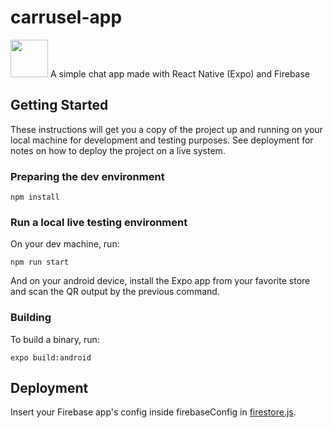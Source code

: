 # carrusel-app
<img src="[http://url.to/image.png](https://github.com/canosan/carrusel-app/blob/main/assets/icon.png?raw=true)" height="60" width="60" >
A simple chat app made with React Native (Expo) and Firebase

## Getting Started

These instructions will get you a copy of the project up and running on your local machine for development and testing purposes. See deployment for notes on how to deploy the project on a live system.

### Preparing the dev environment

```
npm install
```

### Run a local live testing environment

On your dev machine, run:

```
npm run start
```

And on your android device, install the Expo app from your favorite store and scan the QR output by the previous command.

### Building

To build a binary, run:

```
expo build:android
```

## Deployment

Insert your Firebase app's config inside firebaseConfig in [firestore.js](https://github.com/canosan/carrusel-app/blob/main/firebase.js). 

